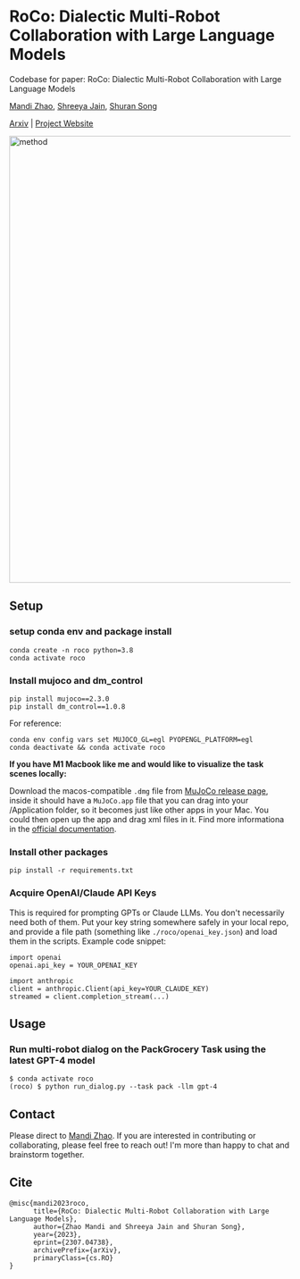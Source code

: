 # RoCo: Dialectic Multi-Robot Collaboration with Large Language Models
Codebase for paper: RoCo: Dialectic Multi-Robot Collaboration with Large Language Models

[Mandi Zhao](https://mandizhao.github.io), [Shreeya Jain](https://www.linkedin.com), [Shuran Song](https://www.cs.columbia.edu/~shurans/) 

[Arxiv](https://arxiv.org/abs/2307.04738) | [Project Website](https://project-roco.github.io) 

 
<img src="method.jpeg" alt="method" width="800"/>


## Setup
### setup conda env and package install
```
conda create -n roco python=3.8 
conda activate roco
```
### Install mujoco and dm_control 
```
pip install mujoco==2.3.0
pip install dm_control==1.0.8 
```

For reference: 
```
conda env config vars set MUJOCO_GL=egl PYOPENGL_PLATFORM=egl
conda deactivate && conda activate roco
```
**If you have M1 Macbook like me and would like to visualize the task scenes locally:**

Download the macos-compatible `.dmg` file from [MuJoCo release page](https://github.com/deepmind/mujoco/releases), inside it should have a `MuJoCo.app` file that you can drag into your /Application folder, so it becomes just like other apps in your Mac. You could then open up the app and drag xml files in it. Find more informationa in the [official documentation](https://mujoco.readthedocs.io/en/latest/programming/#getting-started).

### Install other packages
```
pip install -r requirements.txt
```

### Acquire OpenAI/Claude API Keys
This is required for prompting GPTs or Claude LLMs. You don't necessarily need both of them. Put your key string somewhere safely in your local repo, and provide a file path (something like `./roco/openai_key.json`) and load them in the scripts. Example code snippet:
```
import openai  
openai.api_key = YOUR_OPENAI_KEY

import anthropic
client = anthropic.Client(api_key=YOUR_CLAUDE_KEY)
streamed = client.completion_stream(...)  
```

## Usage 
### Run multi-robot dialog on the PackGrocery Task using the latest GPT-4 model
```
$ conda activate roco
(roco) $ python run_dialog.py --task pack -llm gpt-4
```


## Contact
Please direct to [Mandi Zhao](https://mandizhao.github.io). 
If you are interested in contributing or collaborating, please feel free to reach out! I'm more than happy to chat and brainstorm together. 

## Cite
```
@misc{mandi2023roco,
      title={RoCo: Dialectic Multi-Robot Collaboration with Large Language Models}, 
      author={Zhao Mandi and Shreeya Jain and Shuran Song},
      year={2023},
      eprint={2307.04738},
      archivePrefix={arXiv},
      primaryClass={cs.RO}
}
```